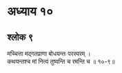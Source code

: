 # अध्याय १०

## श्लोक ९

मच्चित्ता मद्गतप्राणा बोधयन्तः परस्परम् ।<br>कथयन्तश्च मां नित्यं तुष्यन्ति च रमन्ति च ॥ १०-९॥<br><br>


